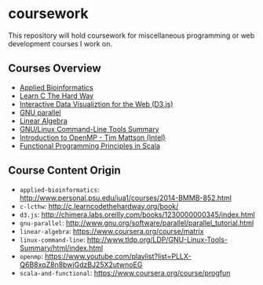 # coursework

This repository will hold coursework for miscellaneous programming or web development courses I work on.

## Courses Overview

- [Applied Bioinformatics](applied-bioinformatics/)
- [Learn C The Hard Way](c-lcthw/)
- [Interactive Data Visualiztion for the Web (D3.js)](d3.js/)
- [GNU parallel](gnu-parallel/)
- [Linear Algebra](linear-algebra/)
- [GNU/Linux Command-Line Tools Summary](linux-command-tools/)
- [Introduction to OpenMP - Tim Mattson (Intel)](openmp/)
- [Functional Programming Principles in Scala](scala-and-functional/)

## Course Content Origin

- `applied-bioinformatics`:
  http://www.personal.psu.edu/iua1/courses/2014-BMMB-852.html
- `c-lcthw`: http://c.learncodethehardway.org/book/
- `d3.js`: http://chimera.labs.oreilly.com/books/1230000000345/index.html
- `gnu-parallel`: http://www.gnu.org/software/parallel/parallel_tutorial.html
- `linear-algebra`: https://www.coursera.org/course/matrix
- `linux-command-line`:
  http://www.tldp.org/LDP/GNU-Linux-Tools-Summary/html/index.html
- `openmp`:
  https://www.youtube.com/playlist?list=PLLX-Q6B8xqZ8n8bwjGdzBJ25X2utwnoEG
- `scala-and-functional`: https://www.coursera.org/course/progfun
